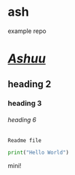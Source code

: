 # ash
example repo
# <u>*Ashuu*</u> 
## heading 2
### heading 3
###### heading 6
`Readme file`
``` python
print("Hello World")
```
mini!
